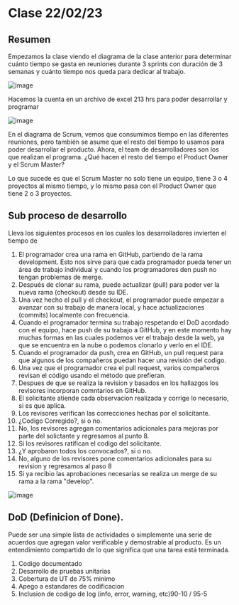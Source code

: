 # Clase 22/02/23 #
## Resumen ##

Empezamos la clase viendo el diagrama de la clase anterior para determinar cuánto tiempo se gasta en reuniones durante 3 sprints con duración de 3 semanas y cuánto tiempo nos queda para dedicar al trabajo.

![image](https://user-images.githubusercontent.com/123017277/220811274-6db9a67d-7ad1-4d35-b794-a0681b3b8892.png)

Hacemos la cuenta en un archivo de excel 213 hrs para poder desarrollar y programar

![image](https://user-images.githubusercontent.com/123017277/220813408-9618deaf-1765-4791-b053-974a8a84c923.png)

En el diagrama de Scrum, vemos que consumimos tiempo en las diferentes reuniones, pero también se asume que el resto del tiempo lo usamos para poder desarrollar el producto. Ahora, el team de desarrolladores son los que realizan el programa. ¿Qué hacen el resto del tiempo el Product Owner y el Scrum Master?

Lo que sucede es que el Scrum Master no solo tiene un equipo, tiene 3 o 4 proyectos al mismo tiempo, y lo mismo pasa con el Product Owner que tiene 2 o 3 proyectos.

## Sub proceso de desarrollo ##

Lleva los siguientes procesos en los cuales los desarrolladores invierten el tiempo de 

1. El programador crea una rama en GitHub, partiendo de la rama development. Esto nos sirve para que cada programador pueda tener un área de trabajo individual y          cuando los programadores den push no tengan problemas de merge.
2. Después de clonar su rama, puede actualizar (pull) para poder ver la nueva rama (checkout) desde su IDE.
3. Una vez hecho el pull y el checkout, el programador puede empezar a avanzar con su trabajo de manera local, y hace actualizaciones (commits) localmente con              frecuencia.
4. Cuando el programador termina su trabajo respetando el DoD acordado con el equipo, hace push de su trabajo a GitHub, y en este momento hay muchas formas en las 
   cuales podemos ver el trabajo desde la web, ya que se encuentra en la nube o podemos clonarlo y verlo en el IDE.
5. Cuando el programador da push, crea en GitHub, un pull request para que algunos de los compañeros puedan hacer una revisión del codigo.
6. Una vez que el programador crea el pull request, varios compañeros revisan el código usando el método que prefieran.
7. Despues de que se realiza la revision y basados en los hallazgos los revisores incorporan comntarios en GitHub.
8. El solicitante atiende cada observacion realizada y corrige lo necesario, si es que aplica.
9. Los revisores verifican las correcciones hechas por el solicitante.
10. ¿Codigo Corregido?, si o no.
11. No, los revisores agregan comentarios adicionales para mejoras por parte del solictante y regresamos al punto 8.
12. Si los revisores ratifican el codigo del solicitante.
13. ¿Y aprobaron todos los convocados?, si o no.
14. No, alguno de los revisores pone comentarios adicionales para su revision y regresamos al paso 8
15. Si ya recibio las aprobaciones necesarias se realiza un merge de su rama a la rama "develop".
 
![image](https://user-images.githubusercontent.com/123017277/220829189-711640bc-7ff4-43bf-9daa-98bda0873c93.png)

## DoD (Definicion of Done). ##

Puede ser una simple lista de actividades o simplemente una serie de acuerdos que agregan valor verificable y demostrable al producto. Es un entendimiento compartido de lo que significa que una tarea está terminada.

1. Codigo documentado
2. Desarrollo de pruebas unitarias
3. Cobertura de UT de 75% minimo
4. Apego a estandares de codificacion
5. Inclusion de codigo de log (info, error, warning, etc)90-10 / 95-5

